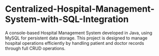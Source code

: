 # Centralized-Hospital-Management-System-with-SQL-Integration
A console-based Hospital Management System developed in Java, using MySQL for persistent data storage. This project is designed to manage hospital operations efficiently by handling patient and doctor records through full CRUD operations.
